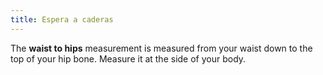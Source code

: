 ```yaml
---
title: Espera a caderas
---
```


The **waist to hips** measurement is measured from your waist down to the top of your hip bone. Measure it at the side of your body.
